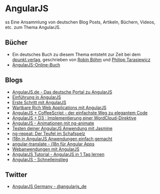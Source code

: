 ﻿AngularJS
===
ss
Eine Ansammlung von deutschen Blog Posts, Artikeln, Büchern, Videos, etc. zum Thema 
AngularJS.

## Bücher
* Ein deutsches Buch zu diesem Thema entsteht zur Zeit bei dem [dpunkt.verlag](http://dpunkt.de/), geschrieben von [Robin Böhm](https://twitter.com/roobijn) und [Philipp Tarasiewicz](https://twitter.com/justphilmusic)
* [AngularJS-Online-Buch](http://angularjs.de/buch)

## Blogs

* [AngularJS.de - Das deutsche Portal zu AngularJS](http://angularjs.de/)
* [Einführung in AngularJS](http://html5-mobile.de/blog/angularjs-javascript-mvc-framework-tutorial)
* [Erste Schritt mit AngularJS](http://graberj.wordpress.com/2013/07/11/erste-schritte-mit-angularjs)
* [Wartbare Rich Web Applications mit AngularJS](http://blog-de.akquinet.de/2013/01/22/wartbare-rich-web-applications-mit-angularjs/)
* [AngularJS + CoffeeScript - der einfachste Weg zu elegantem Code](http://angularjs.de/artikel/angularjs-mit-coffeescript)
* [AngularJS + D3 : Implementierung einer WordCloud-Direktive](http://angularjs.de/artikel/angularjs-d3-wordcloud)
* [AngularJS - Animationen mit ng-animate](http://angularjs.de/artikel/angularjs-animationen-ng-animate)
* [Testen deiner AngularJS Anwendung mit Jasmine](http://angularjs.de/artikel/angularjs-test)
* [ng-repeat: Der Teufel im Schafspelz](http://angularjs.de/artikel/angularjs-ng-repeat)
* [I18n in AngularJS Anwendungen einfach gemacht](http://angularjs.de/artikel/angularjs-i18n-ng-translate)
* [angular-translate - i18n für Angular Apps](http://www.neoskop.de/blog/angular-translate)
* [Webanwendungen mit AngularJS](http://www.heise.de/developer/artikel/Webanwendungen-mit-AngularJS-1955101.html)
* [AngularJS Tutorial - AngularJS in 1 Tag lernen](http://www.flyacts.com/blog/angularjs-tutorial-angularjs-in-1-tag-lernen/)
* [AngularJS - Schnelleinstieg](http://regenrek.at/blog/angularjs-schnelleinstieg-deutsch/)

## Twitter

* [AngularJS Germany - @angularjs_de](https://twitter.com/angularjs_de)